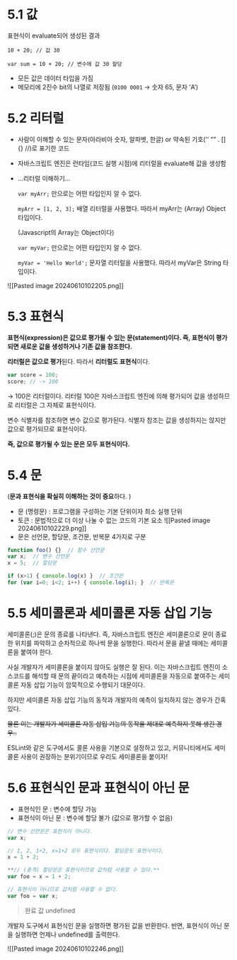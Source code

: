 # 5.1 값

표현식이 evaluate되어 생성된 결과

```tsx
10 + 20; // 값 30

var sum = 10 + 20; // 변수에 값 30 할당
```

- 모든 값은 데이터 타입을 가짐
- 메모리에 2진수 bit의 나열로 저장됨 (`0100 0001` → 숫자 65, 문자 ‘A’)

# 5.2 리터럴

- 사람이 이해할 수 있는 문자(아라비아 숫자, 알파벳, 한글) or 약속된 기호(’’ “” . [] {} //)로 표기한 코드
    
- 자바스크립트 엔진은 런타임(코드 실행 시점)에 리터럴을 evaluate해 값을 생성함
    
- …리터럴 이해하기…
    
    `var myArr;` 만으로는 어떤 타입인지 알 수 없다.
    
    `myArr = [1, 2, 3];` 배열 리터럴을 사용했다. 따라서 myArr는 (Array) Object 타입이다.
    
    (Javascript의 Array는 Object이다)
    
    `var myVar;` 만으로는 어떤 타입인지 알 수 없다.
    
    `myVar = 'Hello World';` 문자열 리터럴을 사용했다. 따라서 myVar은 String 타입이다.
    
![[Pasted image 20240610102205.png]]

# 5.3 표현식

**표현식(expression)은 값으로 평가될 수 있는 문(statement)이다. 즉, 표현식이 평가되면 새로운 값을 생성하거나 기존 값을 참조한다.**

**리터럴은 값으로 평가**된다. 따라서 **리터럴도 표현식**이다.

```jsx
var score = 100;
score; // -> 100
```

→ 100은 리터럴이다. 리터럴 100은 자바스크립트 엔진에 의해 평가되어 값을 생성하므로 리터럴은 그 자체로 표현식이다.

변수 식별자를 참조하면 변수 값으로 평가된다. 식별자 참조는 값을 생성하지는 않지만 값으로 평가되므로 표현식이다.

**즉, 값으로 평가될 수 있는 문은 모두 표현식이다.**

# 5.4 문

(**문과 표현식을 확실히 이해하는 것이 중요**하다. )

- 문 (명령문) : 프로그램을 구성하는 기본 단위이자 최소 실행 단위
- 토큰 : 문법적으로 더 이상 나눌 수 없는 코드의 기본 요소
![[Pasted image 20240610102229.png]]
- 문은 선언문, 할당문, 조건문, 반복문 4가지로 구분

```jsx
function foo() {}  // 함수 선언문
var x;  // 변수 선언문
x = 5;  // 할당문

if (x>1) { console.log(x) }  // 조건문
for (var i=0; i<2; i++) { console.log(i); }  // 반복문
```

# 5.5 세미콜론과 세미콜론 자동 삽입 기능

세미콜론(;)은 문의 종료를 나타낸다. 즉, 자바스크립트 엔진은 세미콜론으로 문이 종료한 위치를 파악하고 순차적으로 하나씩 문을 실행한다. 따라서 문을 끝낼 때에는 세미콜론을 붙여야 한다.

사실 개발자가 세미콜론을 붙이지 않아도 실행은 잘 된다. 이는 자바스크립트 엔진이 소스코드를 해석할 때 문의 끝이라고 예측하는 시점에 세미콜론을 자동으로 붙여주는 세미콜론 자동 삽입 기능이 암묵적으로 수행되기 대문이다.

하지만 세미콜론 자동 삽입 기능의 동작과 개발자의 예측이 일치하지 않는 경우가 간혹 있다.

~~물론 이는 개발자가 세미콜론 자동 삽입 기능의 동작을 제대로 예측하지 못해 생긴 경우..~~

ESLint와 같은 도구에서도 콜론 사용을 기본으로 설정하고 있고, 커뮤니티에서도 세미콜론 사용이 권장하는 분위기이므로 우리도 세미콜론을 붙이자!

# 5.6 표현식인 문과 표현식이 아닌 문

- 표현식인 문 : 변수에 할당 가능
- 표현식이 아닌 문 : 변수에 할당 불가 (값으로 평가할 수 없음)

```jsx
// 변수 선언문은 표현식이 아니다.
var x; 

// 1, 2, 1+2, x=1+2 모두 표현식이다. 할당문도 표현식이다.
x = 1 + 2;  

**// (충격) 할당문은 표현식이므로 값처럼 사용할 수 있다.**
var foo = x = 1 + 2; 

// 표현식이 아니므로 값처럼 사용할 수 없다.
var foo = var x;
```

> 완료 값 undefined

개발자 도구에서 표현식인 문을 실행하면 평가된 값을 반환한다. 반면, 표현식이 아닌 문을 실행하면 언제나 undefined를 출력한다.

![[Pasted image 20240610102246.png]]